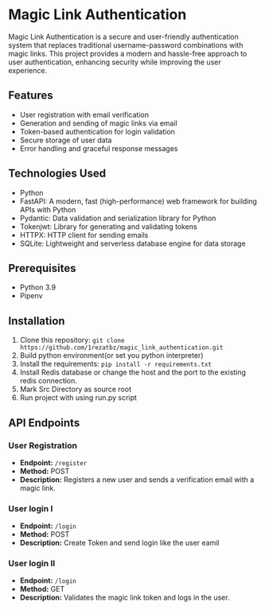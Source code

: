 # Magic Link Authentication

Magic Link Authentication is a secure and user-friendly authentication system that replaces traditional username-password combinations with magic links. This project provides a modern and hassle-free approach to user authentication, enhancing security while improving the user experience.

## Features

- User registration with email verification
- Generation and sending of magic links via email
- Token-based authentication for login validation
- Secure storage of user data
- Error handling and graceful response messages

## Technologies Used

- Python
- FastAPI: A modern, fast (high-performance) web framework for building APIs with Python
- Pydantic: Data validation and serialization library for Python
- Tokenjwt: Library for generating and validating tokens
- HTTPX: HTTP client for sending emails
- SQLite: Lightweight and serverless database engine for data storage

## Prerequisites

- Python 3.9
- Pipenv

## Installation

1. Clone this repository: `git clone https://github.com/1rezatbz/magic_link_authentication.git`
2. Build python environment(or set you python interpreter) 
3. Install the requirements: `pip install -r requirements.txt`
4. Install Redis database or change the host and the port to the existing redis connection.
5. Mark Src Directory as source root
6. Run project with using run.py script

## API Endpoints

### User Registration

- **Endpoint:** `/register`
- **Method:** POST
- **Description:** Registers a new user and sends a verification email with a magic link.

### User login I
- **Endpoint:** `/login`
- **Method:** POST
- **Description:** Create Token and send login like the user eamil

### User login II

- **Endpoint:** `/login`
- **Method:** GET
- **Description:** Validates the magic link token and logs in the user.
